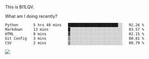 This is BI1LQV.

What am I doing recently?

<!--START_SECTION:waka-->

```txt
Python       5 hrs 48 mins   ███████████████████████░░   92.26 %
Markdown     13 mins         █░░░░░░░░░░░░░░░░░░░░░░░░   03.57 %
HTML         8 mins          ▓░░░░░░░░░░░░░░░░░░░░░░░░   02.15 %
Git Config   3 mins          ▒░░░░░░░░░░░░░░░░░░░░░░░░   00.81 %
CSV          2 mins          ▒░░░░░░░░░░░░░░░░░░░░░░░░   00.79 %
```

<!--END_SECTION:waka-->

<img src="https://github-readme-stats.vercel.app/api?username=bi1lqv&show_icons=true&count_private=true">
